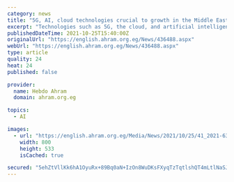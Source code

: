 ```yaml
---
category: news
title: "5G, AI, cloud technologies crucial to growth in the Middle East, improving people’s lives: Huawei"
excerpt: "Technologies such as 5G, the cloud, and artificial intelligence (AI) will greatly benefit the Middle East in expanding the digital economy and improving the quality of people's lives, said Steven Yi,"
publishedDateTime: 2021-10-25T15:40:00Z
originalUrl: "https://english.ahram.org.eg/News/436488.aspx"
webUrl: "https://english.ahram.org.eg/News/436488.aspx"
type: article
quality: 24
heat: 24
published: false

provider:
  name: Hebdo Ahram
  domain: ahram.org.eg

topics:
  - AI

images:
  - url: "https://english.ahram.org.eg/Media/News/2021/10/25/41_2021-637707649390514820-51.jpg"
    width: 800
    height: 533
    isCached: true

secured: "5ehZtVllKk6hA1OyuRx+89Bq0aN+IzOn8WuDKsFXyqTzTqtlshQT4mLtlNaSJ+dVzXbcrCVp0YOb0rhfoK4oquVI2vOUBUK7WMNTVmEmXF7t/ynZWQVALFsdr7FqclWK84J8XUFxIMk1LZSAI+548V053jsC0/ESVecnriAUDwbOk8dUgdHGx+DKVnpW4i2GP/FZc1TaOjB/j3iRe0G5Nb0oHyQM/rYvvjabPu/PD7UJVtsc0FVMyUwVMcZqEF/UH3SNRV/uApXVjqNtbagoL3h+HnMGR6vNrAjVFBpMYnnLA+KPKuqBArEJj2cMmBxon8Es1fBtT/HoseXb0mi+jAy3450g9+GnuVqiqF9YnwM=;g4ea1SNKlw70yPQL//1Bug=="
---
```


